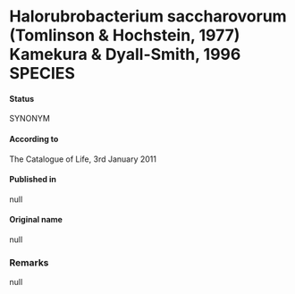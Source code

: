 # Halorubrobacterium saccharovorum (Tomlinson & Hochstein, 1977) Kamekura & Dyall-Smith, 1996 SPECIES

#### Status
SYNONYM

#### According to
The Catalogue of Life, 3rd January 2011

#### Published in
null

#### Original name
null

### Remarks
null